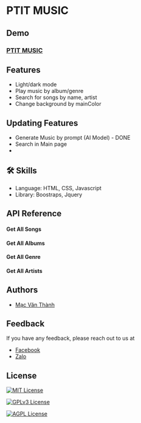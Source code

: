 
# PTIT MUSIC

## Demo 

### [PTIT MUSIC](https://ptit-music.vercel.app/)


## Features

- Light/dark mode 
- Play music by album/genre
- Search for songs by name, artist
- Change background by mainColor

## Updating Features

- Generate Music by prompt (AI Model) - DONE
- Search in Main page
- 
## 🛠 Skills
- Language: HTML, CSS, Javascript
- Library: Boostraps, Jquery

## API Reference

#### Get All Songs

#### Get All Albums

#### Get All Genre

#### Get All Artists


## Authors

- [Mạc Văn Thành](https://www.github.com/MacThanhD21)


## Feedback

If you have any feedback, please reach out to us at 
- [Facebook]()
- [Zalo]()


## License

[![MIT License](https://img.shields.io/badge/License-MIT-green.svg)](https://choosealicense.com/licenses/mit/)

[![GPLv3 License](https://img.shields.io/badge/License-GPL%20v3-yellow.svg)](https://opensource.org/licenses/)

[![AGPL License](https://img.shields.io/badge/license-AGPL-blue.svg)](http://www.gnu.org/licenses/agpl-3.0)

